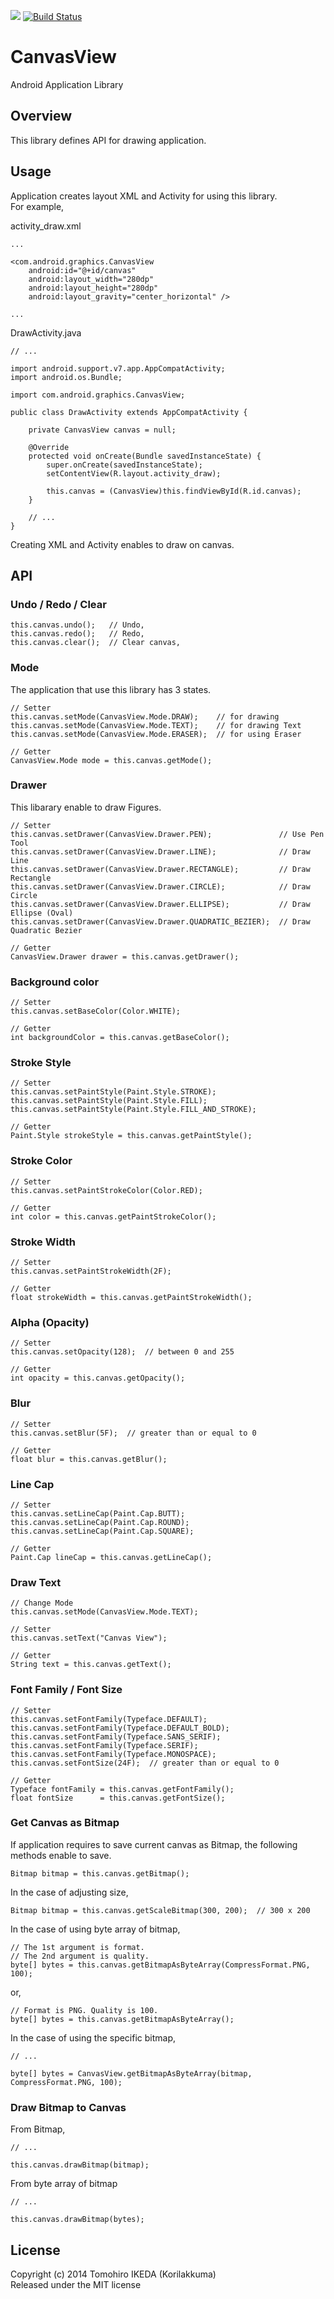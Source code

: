 [![](https://jitpack.io/v/infotech-group/CanvasView.svg)](https://jitpack.io/#infotech-group/CanvasView)
[![Build Status](https://travis-ci.org/infotech-group/CanvasView.svg?branch=master)](https://travis-ci.org/infotech-group/CanvasView)

CanvasView
=========
  
Android Application Library
  
## Overview
  
This library defines API for drawing application.
  
## Usage

Application creates layout XML and Activity for using this library.  
For example,  
  
activity_draw.xml
  
    ...

    <com.android.graphics.CanvasView
        android:id="@+id/canvas"
        android:layout_width="280dp"
        android:layout_height="280dp"
        android:layout_gravity="center_horizontal" />

    ...
  
DrawActivity.java
  
    // ...

    import android.support.v7.app.AppCompatActivity;
    import android.os.Bundle;

    import com.android.graphics.CanvasView;

    public class DrawActivity extends AppCompatActivity {

        private CanvasView canvas = null;

        @Override
        protected void onCreate(Bundle savedInstanceState) {
            super.onCreate(savedInstanceState);
            setContentView(R.layout.activity_draw);

            this.canvas = (CanvasView)this.findViewById(R.id.canvas);
        }

        // ...
    }
  
Creating XML and Activity enables to draw on canvas.
  
## API
  
### Undo / Redo / Clear
  
    this.canvas.undo();   // Undo,
    this.canvas.redo();   // Redo,
    this.canvas.clear();  // Clear canvas,
  
### Mode
  
The application that use this library has 3 states.
  
    // Setter
    this.canvas.setMode(CanvasView.Mode.DRAW);    // for drawing
    this.canvas.setMode(CanvasView.Mode.TEXT);    // for drawing Text
    this.canvas.setMode(CanvasView.Mode.ERASER);  // for using Eraser

    // Getter
    CanvasView.Mode mode = this.canvas.getMode();
  
### Drawer
  
This libarary enable to draw Figures.
  
    // Setter
    this.canvas.setDrawer(CanvasView.Drawer.PEN);               // Use Pen Tool
    this.canvas.setDrawer(CanvasView.Drawer.LINE);              // Draw Line
    this.canvas.setDrawer(CanvasView.Drawer.RECTANGLE);         // Draw Rectangle
    this.canvas.setDrawer(CanvasView.Drawer.CIRCLE);            // Draw Circle
    this.canvas.setDrawer(CanvasView.Drawer.ELLIPSE);           // Draw Ellipse (Oval)
    this.canvas.setDrawer(CanvasView.Drawer.QUADRATIC_BEZIER);  // Draw Quadratic Bezier

    // Getter
    CanvasView.Drawer drawer = this.canvas.getDrawer();
  
### Background color
  
    // Setter
    this.canvas.setBaseColor(Color.WHITE);

    // Getter
    int backgroundColor = this.canvas.getBaseColor();
  
### Stroke Style
  
    // Setter
    this.canvas.setPaintStyle(Paint.Style.STROKE);
    this.canvas.setPaintStyle(Paint.Style.FILL);
    this.canvas.setPaintStyle(Paint.Style.FILL_AND_STROKE);

    // Getter
    Paint.Style strokeStyle = this.canvas.getPaintStyle();
  
### Stroke Color
  
    // Setter
    this.canvas.setPaintStrokeColor(Color.RED);

    // Getter
    int color = this.canvas.getPaintStrokeColor();
  
### Stroke Width
  
    // Setter
    this.canvas.setPaintStrokeWidth(2F);

    // Getter
    float strokeWidth = this.canvas.getPaintStrokeWidth();
  
### Alpha (Opacity)
  
    // Setter
    this.canvas.setOpacity(128);  // between 0 and 255

    // Getter
    int opacity = this.canvas.getOpacity();
  
### Blur
  
    // Setter
    this.canvas.setBlur(5F);  // greater than or equal to 0

    // Getter 
    float blur = this.canvas.getBlur();
  
### Line Cap
  
    // Setter
    this.canvas.setLineCap(Paint.Cap.BUTT);
    this.canvas.setLineCap(Paint.Cap.ROUND);
    this.canvas.setLineCap(Paint.Cap.SQUARE);

    // Getter
    Paint.Cap lineCap = this.canvas.getLineCap();
  
### Draw Text
  
    // Change Mode
    this.canvas.setMode(CanvasView.Mode.TEXT);

    // Setter
    this.canvas.setText("Canvas View");

    // Getter
    String text = this.canvas.getText();
  
### Font Family / Font Size
  
    // Setter
    this.canvas.setFontFamily(Typeface.DEFAULT);
    this.canvas.setFontFamily(Typeface.DEFAULT_BOLD);
    this.canvas.setFontFamily(Typeface.SANS_SERIF);
    this.canvas.setFontFamily(Typeface.SERIF);
    this.canvas.setFontFamily(Typeface.MONOSPACE);
    this.canvas.setFontSize(24F);  // greater than or equal to 0

    // Getter
    Typeface fontFamily = this.canvas.getFontFamily();
    float fontSize      = this.canvas.getFontSize();
  
### Get Canvas as Bitmap
  
If application requires to save current canvas as Bitmap, the following methods enable to save.
  
    Bitmap bitmap = this.canvas.getBitmap();
  
In the case of adjusting size,
  
    Bitmap bitmap = this.canvas.getScaleBitmap(300, 200);  // 300 x 200
  
In the case of using byte array of bitmap,
  
    // The 1st argument is format.
    // The 2nd argument is quality.
    byte[] bytes = this.canvas.getBitmapAsByteArray(CompressFormat.PNG, 100);
  
or,
  
    // Format is PNG. Quality is 100.
    byte[] bytes = this.canvas.getBitmapAsByteArray();
  
In the case of using the specific bitmap,
  
    // ...

    byte[] bytes = CanvasView.getBitmapAsByteArray(bitmap, CompressFormat.PNG, 100);
  
### Draw Bitmap to Canvas
  
From Bitmap,
  
    // ...

    this.canvas.drawBitmap(bitmap);
  
From byte array of bitmap
  
    // ...

    this.canvas.drawBitmap(bytes);
  
## License
  
Copyright (c) 2014 Tomohiro IKEDA (Korilakkuma)  
Released under the MIT license
  
